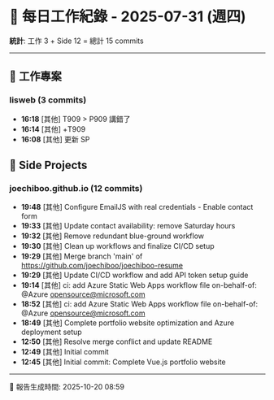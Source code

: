# 📅 每日工作紀錄 - 2025-07-31 (週四)

**統計**: 工作 3 + Side 12 = 總計 15 commits

---

## 💼 工作專案

### lisweb (3 commits)

- **16:18** [其他] T909 > P909 講錯了
- **16:14** [其他] +T909
- **16:08** [其他] 更新 SP

## 🎨 Side Projects

### joechiboo.github.io (12 commits)

- **19:48** [其他] Configure EmailJS with real credentials - Enable contact form
- **19:33** [其他] Update contact availability: remove Saturday hours
- **19:32** [其他] Remove redundant blue-ground workflow
- **19:30** [其他] Clean up workflows and finalize CI/CD setup
- **19:29** [其他] Merge branch 'main' of https://github.com/joechiboo/joechiboo-resume
- **19:29** [其他] Update CI/CD workflow and add API token setup guide
- **19:14** [其他] ci: add Azure Static Web Apps workflow file on-behalf-of: @Azure opensource@microsoft.com
- **18:52** [其他] ci: add Azure Static Web Apps workflow file on-behalf-of: @Azure opensource@microsoft.com
- **18:49** [其他] Complete portfolio website optimization and Azure deployment setup
- **12:50** [其他] Resolve merge conflict and update README
- **12:49** [其他] Initial commit
- **12:45** [其他] Initial commit: Complete Vue.js portfolio website

---

📅 報告生成時間: 2025-10-20 08:59
